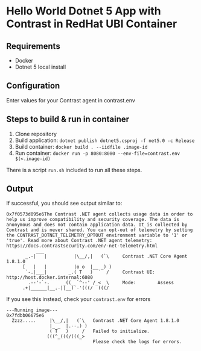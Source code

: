 # Hello World Dotnet 5 App with Contrast in RedHat UBI Container

## Requirements
- Docker
- Dotnet 5 local install

## Configuration
Enter values for your Contrast agent in contrast.env

## Steps to build & run in container

1. Clone repository
1. Build application: `dotnet publish dotnet5.csproj -f net5.0 -c Release`
1. Build container: `docker build . --iidfile .image-id`
1. Run container: `docker run -p 8080:8080 --env-file=contrast.env $(<.image-id)`

There is a script `run.sh` included to run all these steps.

## Output

If successful, you should see output similar to:

```
0x7f0573d095e6The Contrast .NET agent collects usage data in order to help us improve compatibility and security coverage. The data is anonymous and does not contain application data. It is collected by Contrast and is never shared. You can opt-out of telemetry by setting the CONTRAST_DOTNET_TELEMETRY_OPTOUT environment variable to '1' or 'true'. Read more about Contrast .NET agent telemetry: https://docs.contrastsecurity.com/en/-net-telemetry.html
           ___                             
       _.-|   |          |\__/,|   (`\     Contrast .NET Core Agent 1.8.1.0
      [   |   |          |o o  |__ _) )    
       `-.|___|        _.( T   )  `  /     Contrast UI: http://host.docker.internal:6080
        .--'-`-.     _((_ `^--' /_<  \     Mode:        Assess
      .+|______|__.-||__)`-'(((/  (((/     
```


If you see this instead, check your `contrast.env` for errors

```
---Running image---
0x7fdbb06675e6
  Zzzz.....     |\__/,|   (`\   Contrast .NET Core Agent 1.8.1.0
                |_ _  |.--.) )  
                ( T   )     /   Failed to initialize.
               (((^_(((/(((_>   
                                Please check the logs for errors.
```